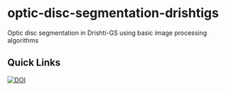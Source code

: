# optic-disc-segmentation-drishtigs
Optic disc segmentation in Drishti-GS using basic image processing algorithms

## Quick Links
[![DOI](https://zenodo.org/badge/684521307.svg)](https://zenodo.org/badge/latestdoi/684521307)
